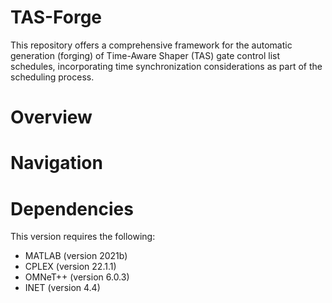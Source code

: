 # TAS-Forge
This repository offers a comprehensive framework for the automatic generation (forging) of Time-Aware Shaper (TAS) gate control list schedules, incorporating time synchronization considerations as part of the scheduling process.

# Overview

# Navigation 

# Dependencies
This version requires the following:

- MATLAB (version 2021b)
- CPLEX (version 22.1.1)
- OMNeT++ (version 6.0.3)
- INET (version 4.4)

